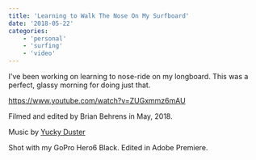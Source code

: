```yaml
---
title: 'Learning to Walk The Nose On My Surfboard'
date: '2018-05-22'
categories:
    - 'personal'
    - 'surfing'
    - 'video'
---
```


I've been working on learning to nose-ride on my longboard. This was a perfect, glassy morning for doing just that.

https://www.youtube.com/watch?v=ZUGxmmz6mAU

Filmed and edited by Brian Behrens in May, 2018.

Music by [Yucky Duster](https://yuckyduster.bandcamp.com)

Shot with my GoPro Hero6 Black. Edited in Adobe Premiere.
